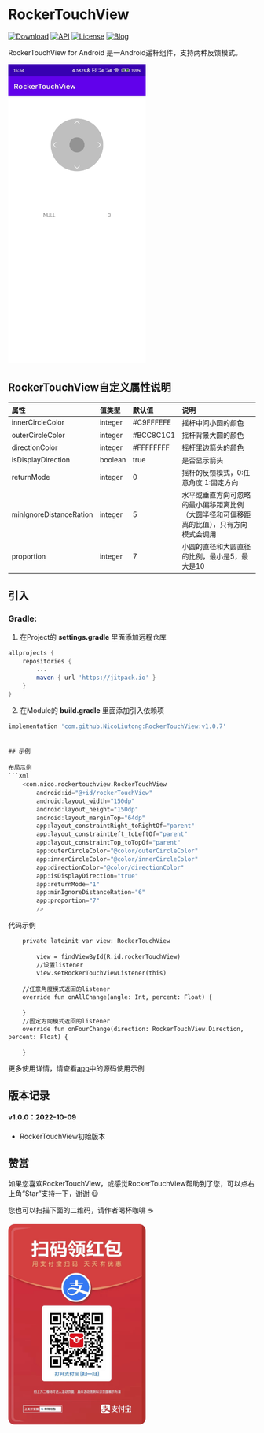 # RockerTouchView

[![Download](https://img.shields.io/badge/download-App-blue.svg)](https://raw.githubusercontent.com/jenly1314/CircleProgressView/master/app/release/app-release.apk)
[![API](https://img.shields.io/badge/API-16%2B-blue.svg?style=flat)](https://android-arsenal.com/api?level=16)
[![License](https://img.shields.io/badge/license-MIT-blue.svg)](https://opensource.org/licenses/mit-license.php)
[![Blog](https://img.shields.io/badge/blog-Jenly-9933CC.svg)](https://jenly1314.github.io/)

RockerTouchView for Android 是一Android遥杆组件，支持两种反馈模式。

<div>
        <img src="https://github.com/NicoLiutong/RockerTouchView/blob/main/pay/test.jpg" width="280" heght="350">
    </div>

## RockerTouchView自定义属性说明
| 属性 | 值类型 | 默认值 | 说明 |
| :------| :------ | :------ | :------ |
| innerCircleColor | integer |#C9FFFEFE| 摇杆中间小圆的颜色 |
| outerCircleColor | integer |#BCC8C1C1| 摇杆背景大圆的颜色 |
| directionColor | integer |#FFFFFFFF| 摇杆里边箭头的颜色 |
| isDisplayDirection | boolean | true | 是否显示箭头 |
| returnMode | integer | 0 | 摇杆的反馈模式，0:任意角度 1:固定方向 |
| minIgnoreDistanceRation | integer | 5 | 水平或垂直方向可忽略的最小偏移距离比例（大圆半径和可偏移距离的比值），只有方向模式会调用 |
| proportion | integer | 7 | 小圆的直径和大圆直径的比例，最小是5，最大是10 |

## 引入

### Gradle:

1. 在Project的 **settings.gradle** 里面添加远程仓库  
          
```gradle
allprojects {
	repositories {
		...
		maven { url 'https://jitpack.io' }
	}
}
```

2. 在Module的 **build.gradle** 里面添加引入依赖项
```gradle
implementation 'com.github.NicoLiutong:RockerTouchView:v1.0.7'


## 示例

布局示例
```Xml
    <com.nico.rockertouchview.RockerTouchView
        android:id="@+id/rockerTouchView"
        android:layout_width="150dp"
        android:layout_height="150dp"
        android:layout_marginTop="64dp"
        app:layout_constraintRight_toRightOf="parent"
        app:layout_constraintLeft_toLeftOf="parent"
        app:layout_constraintTop_toTopOf="parent"
        app:outerCircleColor="@color/outerCircleColor"
        app:innerCircleColor="@color/innerCircleColor"
        app:directionColor="@color/directionColor"
        app:isDisplayDirection="true"
        app:returnMode="1"
        app:minIgnoreDistanceRation="6"
        app:proportion="7"
        />
```

代码示例
```Kotline
    private lateinit var view: RockerTouchView
    
        view = findViewById(R.id.rockerTouchView)
        //设置listener
        view.setRockerTouchViewListener(this)

    //任意角度模式返回的listener
    override fun onAllChange(angle: Int, percent: Float) {
        
    }
    //固定方向模式返回的listener
    override fun onFourChange(direction: RockerTouchView.Direction, percent: Float) {
        
    }

```

更多使用详情，请查看[app](app)中的源码使用示例

## 版本记录
#### v1.0.0：2022-10-09
*  RockerTouchView初始版本

## 赞赏
如果您喜欢RockerTouchView，或感觉RockerTouchView帮助到了您，可以点右上角“Star”支持一下，谢谢 :smiley:<p>
您也可以扫描下面的二维码，请作者喝杯咖啡 :coffee:
    <div>
        <img src="https://github.com/NicoLiutong/RockerTouchView/blob/main/pay/red%20package.jpg" width="280" heght="350">
    </div>
